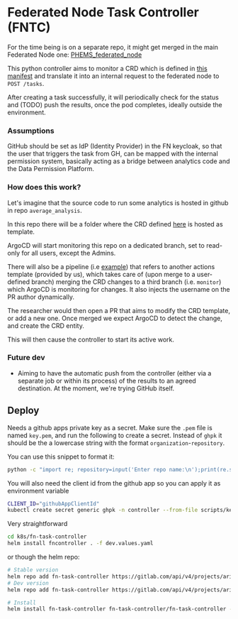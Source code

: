 # Federated Node Task Controller (FNTC)

For the time being is on a separate repo, it might get merged in the main Federated Node one: [PHEMS_federated_node](https://github.com/Aridhia-Open-Source/PHEMS_federated_node)


This python controller aims to monitor a CRD which is defined in [this manifest](./k8s/crd.yaml) and translate it into an internal request to the federated node to `POST /tasks`.

After creating a task successfully, it will periodically check for the status and (TODO) push the results, once the pod completes, ideally outside the environment.

### Assumptions
GitHub should be set as IdP (Identity Provider) in the FN keycloak, so that the user that triggers the task from GH, can be mapped with the internal permission system, basically acting as a bridge between analytics code and the Data Permission Platform.

### How does this work?
Let's imagine that the source code to run some analytics is hosted in github in repo `average_analysis`.

In this repo there will be a folder where the CRD defined [here](./k8s/crd.yaml) is hosted as template.

ArgoCD will start monitoring this repo on a dedicated branch, set to read-only for all users, except the Admins.

There will also be a pipeline (i.e [example](./pipeline-template.yml)) that refers to another actions template (provided by us), which takes care of (upon merge to a user-defined branch) merging the CRD changes to a third branch (i.e. `monitor`) which ArgoCD is monitoring for changes. It also injects the username on the PR author dynamically.

The researcher would then open a PR that aims to modify the CRD template, or add a new one. Once merged we expect ArgoCD to detect the change, and create the CRD entity.

This will then cause the controller to start its active work.

### Future dev
- Aiming to have the automatic push from the controller (either via a separate job or within its process) of the results to an agreed destination. At the moment, we're trying GitHub itself.


## Deploy
Needs a github apps private key as a secret. Make sure the `.pem` file is named `key.pem`, and run the following to create a secret. Instead of `ghpk` it should be the a lowercase string with the format `organization`-`repository`.

You can use this snippet to format it:
```bash
python -c "import re; repository=input('Enter repo name:\n');print(re.sub(r'[\W_]+','-', repository.lower()))"
```

You will also need the client id from the github app so you can apply it as environment variable

```bash
CLIENT_ID="githubAppClientId"
kubectl create secret generic ghpk -n controller --from-file scripts/key.pem --from-literal "GH_CLIENT_ID=$CLIENT_ID"
```

Very straightforward
```bash
cd k8s/fn-task-controller
helm install fncontroller . -f dev.values.yaml
```
or though the helm repo:
```sh
# Stable version
helm repo add fn-task-controller https://gitlab.com/api/v4/projects/aridhia%2Ffederated-node/packages/helm/stable
# Dev version
helm repo add fn-task-controller https://gitlab.com/api/v4/projects/aridhia%2Ffederated-node/packages/helm/develop

# Install
helm install fn-task-controller fn-task-controller/fn-task-controller -f <custom_value.yaml> --create-namespace --namespace=$namespace_name
```
